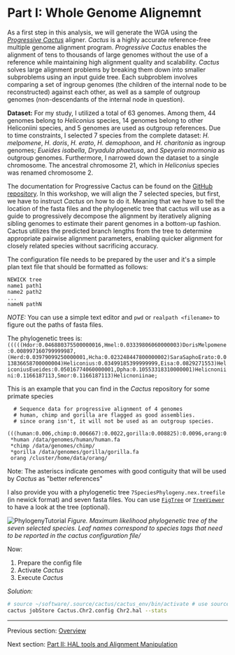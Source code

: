 # Part I: Whole Genome Alignemnt
As a first step in this analysis, we will generate the WGA using the [*Progressive Cactus*](https://www.nature.com/articles/s41586-020-2871-y) aligner. *Cactus* is a highly accurate reference-free multiple genome alignment program.
*Progressive Cactus* enables the alignment of tens to thousands of large genomes without the use of a reference while maintaining high alignment quality and scalability.
*Cactus* solves large alignment problems by breaking them down into smaller subproblems using an input guide tree. Each subproblem involves comparing a set of ingroup genomes (the children of the internal node to be reconstructed) against each other, as well as a sample of outgroup genomes (non-descendants of the internal node in question).

**Dataset:** For my study, I utilized a total of 63 genomes. Among them, 44 genomes belong to *Heliconius* species, 14 genomes belong to other Heliconiini species, and 5 genomes are used as outgroup references. Due to time constraints, I selected 7 species from the complete dataset: *H. melpomene*, *H. doris*, *H. erato*, *H. demophoon*, and *H. charitonia* as ingroup genomes; *Eueides isabella*, *Dryadula phaetusa*, and *Speyeria mormonia* as outgroup genomes.
Furthermore, I narrowed down the dataset to a single chromosome. The ancestral chromosome 21, which in *Heliconius* species was renamed chromosome 2.

The documentation for Progressive Cactus can be found on the [GitHub repository](https://github.com/ComparativeGenomicsToolkit/cactus). In this workshop, we will align the 7 selected species, but first, we have to instruct *Cactus* on how to do it. Meaning that we have to tell the location of the fasta files and the phylogenetic tree that cactus will use as a guide to progressively decompose the alignment by iteratively aligning sibling genomes to estimate their parent genomes in a bottom-up fashion.
Cactus utilizes the predicted branch lengths from the tree to determine appropriate pairwise alignment parameters, enabling quicker alignment for closely related species without sacrificing accuracy.

The configuration file needs to be prepared by the user and it's a simple plan text file that should be formatted as follows:
```
NEWICK tree
name1 path1
name2 path2
...
nameN pathN
```
*NOTE:* You can use a simple text editor and `pwd` or `realpath <filename>` to figure out the paths of fasta files.

The phylogenetic trees is:
```(((((Hdor:0.046880375500000016,Hmel:0.03339806060000003)DorisMelpomene:0.008997160799999987,(Herd:0.03979099250000001,Hcha:0.023248447800000002)SaraSaphoErato:0.013836658700000004)Heliconius:0.03499185399999999,Eisa:0.0829271553)HeliconiusEueides:0.05016774060000001,Dpha:0.10553318310000001)Helicnoniini:0.1166187113,Smor:0.1166187113)Helicnoniinae;```

This is an example that you can find in the *Cactus* repository for some primate species
```
  # Sequence data for progressive alignment of 4 genomes
  # human, chimp and gorilla are flagged as good assemblies.  
  # since orang isn't, it will not be used as an outgroup species.
 (((human:0.006,chimp:0.006667):0.0022,gorilla:0.008825):0.0096,orang:0.01831);
 *human /data/genomes/human/human.fa
 *chimp /data/genomes/chimp/
 *gorilla /data/genomes/gorilla/gorilla.fa
 orang /cluster/home/data/orang/
```

Note: The asteriscs indicate genomes with good contiguity that will be used by *Cactus* as "better references"

I also provide you with a phylogenetic tree `7SpeciesPhylogeny.nex.treefile` (in newick format) and seven fasta files. You can use [`FigTree`](http://tree.bio.ed.ac.uk/software/figtree/) or [`TreeViewer`](https://treeviewer.org/) to have a look at the tree (optional).

![PhylogenyTutorial](https://github.com/user-attachments/assets/b4b53126-ebc0-4644-b851-ded8718924c1)
*Figure. Maximum likelihood phylogenetic tree of the seven selected species. Leaf names correspond to species tags that need to be reported in the cactus configuration file/*

Now:
1. Prepare the config file
2. Activate *Cactus*
3. Execute *Cactus*


*Solution:*
```bash
# source ~/software/.source/cactus/cactus_env/bin/activate # use source if your cactus is not in your $PATH already
cactus jobStore Cactus.Chr2.config Chr2.hal --stats
```


________________________________________________________________________________________________________________________________________________________________________________
Previous section: [Overview](https://github.com/francicco/ComparativeGenomicsLab/edit/main/README.md)

Next section: [Part II: HAL tools and Alignment Manipulation](https://github.com/francicco/ComparativeGenomicsLab/blob/main/PartII/AlignmentManipulation.md)
